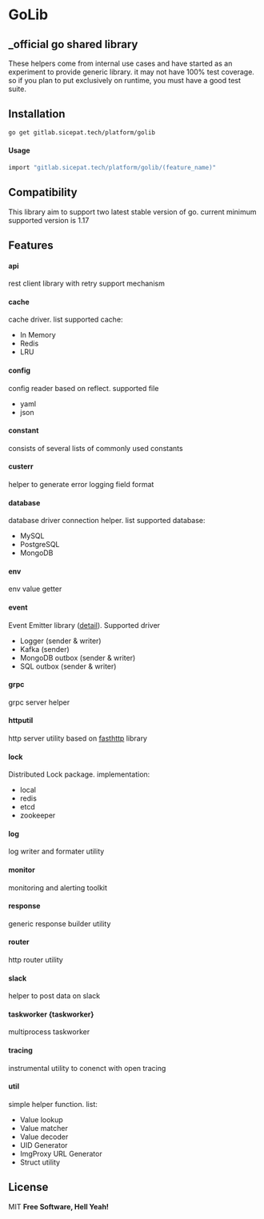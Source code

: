 # GoLib

## _official go shared library

These helpers come from internal use cases and have started as an experiment to provide generic library.
it may not have 100% test coverage. so if you plan to put exclusively on runtime, you must have a good test suite.

## Installation

```sh
go get gitlab.sicepat.tech/platform/golib
```

#### Usage

```sh
import "gitlab.sicepat.tech/platform/golib/(feature_name)"
```

## Compatibility

This library aim to support two latest stable version of go. current minimum supported version is 1.17

## Features

#### api

rest client library with retry support mechanism

#### cache

cache driver. list supported cache:

- In Memory
- Redis
- LRU

#### config

config reader based on reflect. supported file

- yaml
- json

#### constant

consists of several lists of commonly used constants

#### custerr

helper to generate error logging field format

#### database

database driver connection helper. list supported database:

- MySQL
- PostgreSQL
- MongoDB

#### env

env value getter

#### event

Event Emitter library ([detail](https://gitlab.sicepat.tech/platform/golib/-/blob/master/event/README.md)). Supported driver

- Logger (sender & writer)
- Kafka (sender)
- MongoDB outbox (sender & writer)
- SQL outbox (sender & writer)

#### grpc

grpc server helper

#### httputil

http server utility based on [fasthttp](https://github.com/valyala/fasthttp) library

#### lock

Distributed Lock package. implementation:

- local
- redis
- etcd
- zookeeper

#### log

log writer and formater utility

#### monitor

monitoring and alerting toolkit

#### response

generic response builder utility

#### router

http router utility

#### slack

helper to post data on slack

#### taskworker {taskworker}

multiprocess taskworker

#### tracing

instrumental utility to conenct with open tracing

#### util

simple helper function. list:

- Value lookup
- Value matcher
- Value decoder
- UID Generator
- ImgProxy URL Generator
- Struct utility

## License

MIT
**Free Software, Hell Yeah!**
